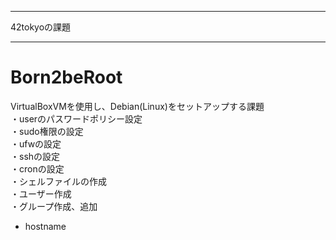 ------------------------------------------

42tokyoの課題

------------------------------------------

# Born2beRoot

VirtualBoxVMを使用し、Debian(Linux)をセットアップする課題<br>
・userのパスワードポリシー設定<br>
・sudo権限の設定<br>
・ufwの設定<br>
・sshの設定<br>
・cronの設定<br>
・シェルファイルの作成<br>
・ユーザー作成<br>
・グループ作成、追加<br>

- hostname<br>


